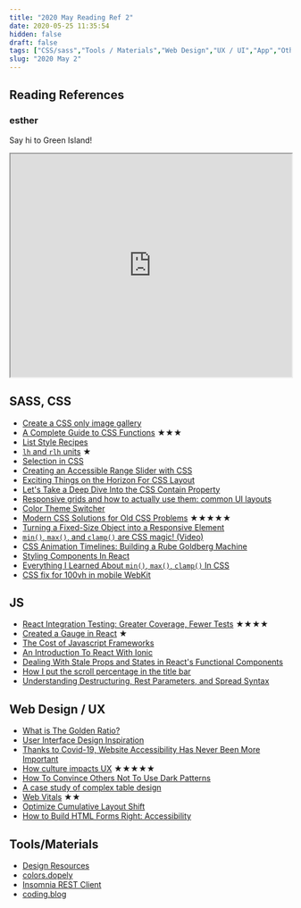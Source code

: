 ```yaml
---
title: "2020 May Reading Ref 2"
date: 2020-05-25 11:35:54
hidden: false
draft: false
tags: ["CSS/sass","Tools / Materials","Web Design","UX / UI","App","Others"]
slug: "2020 May 2"
---
```

## Reading References
### esther
Say hi to Green Island!

<iframe src="https://drive.google.com/file/d/17peSkZn0LsN5vJQkhdACTUkcu8LSgw1l/preview" width="100%" height="400"></iframe>



<!--more-->

## SASS, CSS
 - [Create a CSS only image gallery](https://lubna.dev/create-css-only-image-gallery/)
 - [A Complete Guide to CSS Functions](https://css-tricks.com/complete-guide-to-css-functions/) ★★★
 - [List Style Recipes](https://css-tricks.com/list-style-recipes/)
 - [`lh` and `rlh` units](https://css-tricks.com/lh-and-rlh-units/) ★
 - [Selection in CSS](https://ishadeed.com/article/selection-in-css/)
 - [Creating an Accessible Range Slider with CSS](https://www.a11ywithlindsey.com/blog/creating-accessible-range-slider-css)
 - [Exciting Things on the Horizon For CSS Layout](https://css-irl.info/exciting-things-on-the-horizon-for-css-layout/)
 - [Let's Take a Deep Dive Into the CSS Contain Property](https://css-tricks.com/lets-take-a-deep-dive-into-the-css-contain-property/)
 - [Responsive grids and how to actually use them: common UI layouts](https://uxdesign.cc/responsive-grids-and-how-to-actually-use-them-common-ui-layouts-7073293697f8)
 - [Color Theme Switcher](https://mxb.dev/blog/color-theme-switcher/)
 - [Modern CSS Solutions for Old CSS Problems](https://moderncss.dev/) ★★★★★
 - [Turning a Fixed-Size Object into a Responsive Element](https://css-tricks.com/turning-a-fixed-size-object-into-a-responsive-element/)
 - [`min()`, `max()`, and `clamp()` are CSS magic! (Video)](https://www.youtube.com/watch?v=U9VF-4euyRo)
 - [CSS Animation Timelines: Building a Rube Goldberg Machine](https://cloudfour.com/thinks/css-animation-timelines-building-a-rube-goldberg-machine/)
 - [Styling Components In React](https://www.smashingmagazine.com/2020/05/styling-components-react/)
 - [Everything I Learned About `min()`, `max()`, `clamp()` In CSS](https://ishadeed.com/article/css-min-max-clamp/)
 - [CSS fix for 100vh in mobile WebKit](https://allthingssmitty.com/2020/05/11/css-fix-for-100vh-in-mobile-webkit/)


## JS
 - [React Integration Testing: Greater Coverage, Fewer Tests](https://css-tricks.com/react-integration-testing-greater-coverage-fewer-tests/) ★★★★
 - [Created a Gauge in React](https://wattenberger.com/blog/gauge) ★
 - [The Cost of Javascript Frameworks](https://timkadlec.com/remembers/2020-04-21-the-cost-of-javascript-frameworks/)
 - [An Introduction To React With Ionic](https://www.smashingmagazine.com/2020/05/introduction-react-ionic/)
 - [Dealing With Stale Props and States in React's Functional Components](https://css-tricks.com/dealing-with-stale-props-and-states-in-reacts-functional-components/)
 - [How I put the scroll percentage in the title bar](https://www.knutmelvaer.no/blog/2020/05/how-i-put-the-scroll-percentage-in-the-title-bar/)
 - [Understanding Destructuring, Rest Parameters, and Spread Syntax](https://www.taniarascia.com/understanding-destructuring-rest-spread/)


## Web Design / UX
 - [What is The Golden Ratio?](https://www.vectornator.io/blog/what-is-the-golden-ratio)
 - [User Interface Design Inspiration](https://gillde.com/user-interface-design-inspiration-32/)
 - [Thanks to Covid-19, Website Accessibility Has Never Been More Important](https://www.webdesignerdepot.com/2020/05/thanks-to-covid-19-website-accessibility-has-never-been-more-important/)
 - [How culture impacts UX](https://uxdesign.cc/how-culture-impacts-ux-design-6443a80319f3) ★★★★★
 - [How To Convince Others Not To Use Dark Patterns](https://www.smashingmagazine.com/2020/05/convince-others-against-dark-patterns/)
 - [A case study of complex table design](https://jlongster.com/case-study-complex-table-design)
 - [Web Vitals](https://web.dev/vitals/) ★★
 - [Optimize Cumulative Layout Shift](https://web.dev/optimize-cls/)
 - [How to Build HTML Forms Right: Accessibility](https://stegosource.com/how-to-build-html-forms-right-accessibility/)

## Tools/Materials
 - [Design Resources](https://designresourc.es/)
 - [colors.dopely](https://colors.dopely.top/)
 - [Insomnia REST Client](https://github.com/Kong/insomnia)
 - [coding.blog](https://coding.blog/)
